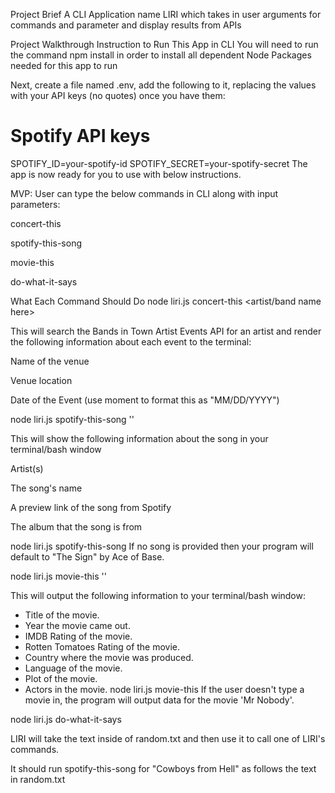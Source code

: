 Project Brief
A CLI Application name LIRI which takes in user arguments for commands and parameter and display results from APIs

Project Walkthrough
Instruction to Run This App in CLI
You will need to run the command npm install in order to install all dependent Node Packages needed for this app to run

Next, create a file named .env, add the following to it, replacing the values with your API keys (no quotes) once you have them:

# Spotify API keys

SPOTIFY_ID=your-spotify-id
SPOTIFY_SECRET=your-spotify-secret
The app is now ready for you to use with below instructions.

MVP:
User can type the below commands in CLI along with input parameters:

concert-this

spotify-this-song

movie-this

do-what-it-says

What Each Command Should Do
node liri.js concert-this <artist/band name here>

This will search the Bands in Town Artist Events API for an artist and render the following information about each event to the terminal:

Name of the venue

Venue location

Date of the Event (use moment to format this as "MM/DD/YYYY")

node liri.js spotify-this-song '<song name here>'

This will show the following information about the song in your terminal/bash window

Artist(s)

The song's name

A preview link of the song from Spotify

The album that the song is from

node liri.js spotify-this-song If no song is provided then your program will default to "The Sign" by Ace of Base.

node liri.js movie-this '<movie name here>'

This will output the following information to your terminal/bash window:

* Title of the movie.
* Year the movie came out.
* IMDB Rating of the movie.
* Rotten Tomatoes Rating of the movie.
* Country where the movie was produced.
* Language of the movie.
* Plot of the movie.
* Actors in the movie.
node liri.js movie-this If the user doesn't type a movie in, the program will output data for the movie 'Mr Nobody'.

node liri.js do-what-it-says

LIRI will take the text inside of random.txt and then use it to call one of LIRI's commands.

It should run spotify-this-song for "Cowboys from Hell" as follows the text in random.txt